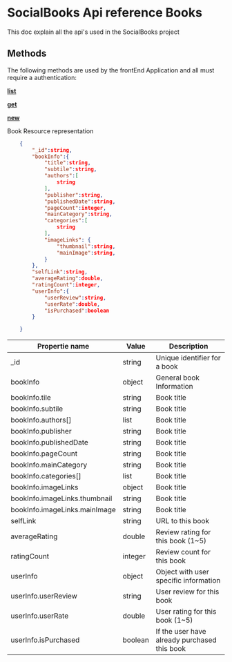 # SocialBooks Api reference Books

This doc explain all the api's used in the SocialBooks project

## Methods

The following methods are used by the frontEnd Application and all must require a authentication:

[**list**](books.list.md)

[**get**](books.get.md)

[**new**](books.new.md)

Book Resource representation

```json
	{
		"_id":string,
		"bookInfo":{
			"title":string,
			"subtile":string,
			"authors":[
				string
			],
			"publisher":string,
			"publishedDate":string,
			"pageCount":integer,
			"mainCategory":string,
			"categories":[
				string
			],
			"imageLinks": {
				"thumbnail":string,
				"mainImage":string,
			}
		},
		"selfLink":string,
		"averageRating":double,
		"ratingCount":integer,
		"userInfo":{
			"userReview":string,
			"userRate":double,
			"isPurchased":boolean
		}

	}
```

| Propertie name                | Value   | Description                                  |
| ----------------------------- | ------- | -------------------------------------------- |
| \_id                          | string  | Unique identifier for a book                 |
| bookInfo                      | object  | General book Information                     |
| bookInfo.tile                 | string  | Book title                                   |
| bookInfo.subtile              | string  | Book title                                   |
| bookInfo.authors[]            | list    | Book title                                   |
| bookInfo.publisher            | string  | Book title                                   |
| bookInfo.publishedDate        | string  | Book title                                   |
| bookInfo.pageCount            | string  | Book title                                   |
| bookInfo.mainCategory         | string  | Book title                                   |
| bookInfo.categories[]         | list    | Book title                                   |
| bookInfo.imageLinks           | object  | Book title                                   |
| bookInfo.imageLinks.thumbnail | string  | Book title                                   |
| bookInfo.imageLinks.mainImage | string  | Book title                                   |
| selfLink                      | string  | URL to this book                             |
| averageRating                 | double  | Review rating for this book (1~5)            |
| ratingCount                   | integer | Review count for this book                   |
| userInfo                      | object  | Object with user specific information        |
| userInfo.userReview           | string  | User review for this book                    |
| userInfo.userRate             | double  | User rating for this book (1~5)              |
| userInfo.isPurchased          | boolean | If the user have already purchased this book |
